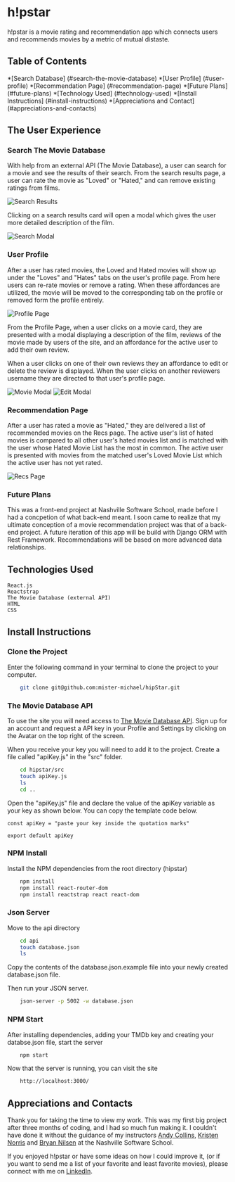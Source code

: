 # h!pstar
h!pstar is a movie rating and recommendation app which connects users and recommends movies by a metric of mutual distaste.

## Table of Contents
*[Search Database] (#search-the-movie-database)
*[User Profile] (#user-profile)
*[Recommendation Page] (#recommendation-page)
*[Future Plans] (#future-plans)
*[Technology Used] (#technology-used)
*[Install Instructions] (#install-instructions)
*[Appreciations and Contact] (#appreciations-and-contacts)

## The User Experience

### Search The Movie Database

With help from an external API (The Movie Database), a user can search for a movie and see the results of their search. From the search results page, a user can rate the movie as "Loved" or "Hated," and can remove existing ratings from films.  

![Search Results](/src/readMeImg/search-image.png)

Clicking on a search results card will open a modal which gives the user more detailed description of the film.

![Search Modal](/src/readMeImg/search-modal-image.png)

### User Profile

After a user has rated movies, the Loved and Hated movies will show up under the "Loves" and "Hates" tabs on the user's profile page. From here users can re-rate movies or remove a rating. When these affordances are utilized, the movie will be moved to the corresponding tab on the profile or removed form the profile entirely.

![Profile Page](src/readMeImg/profile-image.png)

From the Profile Page, when a user clicks on a movie card, they are presented with a modal displaying a description of the film, reviews of the movie made by users of the site, and an affordance for the active user to add their own review.

When a user clicks on one of their own reviews they an affordance to edit or delete the review is displayed. When the user clicks on another reviewers username they are directed to that user's profile page.

![Movie Modal](src/readMeImg/comments-image.png)
![Edit Modal](src/readMeImg/Edit-modal.png)

### Recommendation Page

After a user has rated a movie as "Hated," they are delivered a list of recommended movies on the Recs page. The active user's list of hated movies is compared to all other user's hated movies list and is matched with the user whose Hated Movie List has the most in common. The active user is presented with movies from the matched user's Loved Movie List which the active user has not yet rated.

![Recs Page](src/readMeImg/recs-image.png)

### Future Plans

This was a front-end project at Nashville Software School, made before I had a concpetion of what back-end meant. I soon came to realize that my ultimate conception of a movie recommendation project was that of a back-end project. A future iteration of this app will be build with Django ORM with Rest Framework. Recommendations will be based on more advanced data relationships.



## Technologies Used
    React.js
    Reactstrap
    The Movie Database (external API)
    HTML
    CSS



## Install Instructions

### Clone the Project
Enter the following command in your terminal to clone the project to your computer.
```sh
    git clone git@github.com:mister-michael/hipStar.git
```
### The Movie Database API

To use the site you will need access to [The Movie Database API](https://www.themoviedb.org/documentation/api). Sign up for an account and request a API key in your Profile and Settings by clicking on the Avatar on the top right of the screen.

When you receive your key you will need to add it to the project. Create a file called "apiKey.js" in the "src" folder. 

```sh
    cd hipstar/src
    touch apiKey.js
    ls
    cd ..
```

Open the "apiKey.js" file and declare the value of the apiKey variable as your key as shown below. You can copy the template code below.

    const apiKey = "paste your key inside the quotation marks"
    
    export default apiKey


### NPM Install
Install the NPM dependencies from the root directory (hipstar)
```sh
    npm install
    npm install react-router-dom
    npm install reactstrap react react-dom
```

### Json Server
Move to the api directory
```sh
    cd api
    touch database.json
    ls
```

Copy the contents of the database.json.example file into your newly created database.json file.

Then run your JSON server.
```sh
    json-server -p 5002 -w database.json
```

### NPM Start

After installing dependencies, adding your TMDb key and creating your databse.json file, start the server
```sh
    npm start
```

Now that the server is running, you can visit the site
```sh
    http://localhost:3000/
```


## Appreciations and Contacts

Thank you for taking the time to view my work. This was my first big project after three months of coding, and I had so much fun making it. I couldn't have done it without the guidance of my instructors [Andy Collins](https://github.com/askingalot), [Kristen Norris](https://github.com/krnorris65) and [Bryan Nilsen](https://github.com/BryanNilsen) at the Nashville Software School.

If you enjoyed h!pstar or have some ideas on how I could improve it, (or if you want to send me a list of your favorite and least favorite movies), please connect with me on [LinkedIn](https://www.linkedin.com/in/michaelclarknashville/).
